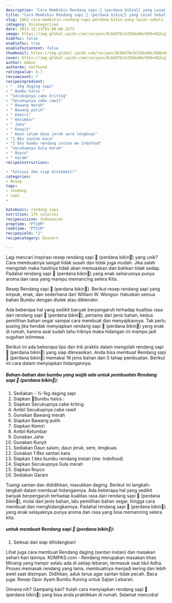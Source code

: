 ```yaml
---
description: "Cara Membikin Rendang sapi 🐄 (perdana bikin🥳) yang Lezat Sekali"
title: "Cara Membikin Rendang sapi 🐄 (perdana bikin🥳) yang Lezat Sekali"
slug: 1862-cara-membikin-rendang-sapi-perdana-bikin-yang-lezat-sekali
category: Uncategorized
date: 2022-12-13T01:08:08.337Z
image: https://img-global.cpcdn.com/recipes/0cb8d7bcb33bba66/680x482cq70/rendang-sapi-perdana-bikin-foto-resep-utama.jpg
hideToc: false
enableToc: true
enableTocContent: false
thumbnail: https://img-global.cpcdn.com/recipes/0cb8d7bcb33bba66/680x482cq70/rendang-sapi-perdana-bikin-foto-resep-utama.jpg
cover: https://img-global.cpcdn.com/recipes/0cb8d7bcb33bba66/680x482cq70/rendang-sapi-perdana-bikin-foto-resep-utama.jpg
author: Admin
authorAv: notfound
ratingvalue: 4.7
reviewcount: 7
recipeingredient:
- "  1kg daging sapi"
- " Bumbu halus "
- "Secukupnya cabe kriting"
- "Secukupnya cabe rawit"
- " Bawang merah"
- " Bawang putih"
- " Kemiri"
- " Ketumbar"
- " Jahe"
- " Kunyit"
- " Daun salam daun jeruk sere lengkuas"
- "1 Bks santan kara"
- "1 bks bumbu rendang instan me Indofood"
- "Secukupnya Gula merah"
- " Royco"
- " Garam"
recipeinstructions:

- "Selesai dan siap dinikmati!"
categories:
- Resep
tags:
- rendang
- sapi
- 

katakunci: rendang sapi  
nutrition: 175 calories
recipecuisine: Indonesian
preptime: "PT10M"
cooktime: "PT52M"
recipeyield: "2"
recipecategory: Dessert

---
```





Lagi mencari inspirasi resep rendang sapi 🐄 (perdana bikin🥳) yang unik? Cara membuatnya sangat tidak susah dan tidak juga mudah. Jika salah mengolah maka hasilnya tidak akan memuaskan dan bahkan tidak sedap. Padahal rendang sapi 🐄 (perdana bikin🥳) yang enak seharusnya punya aroma dan rasa yang mampu memancing selera Kita.





Resep Rendang sapi 🐄 (perdana bikin🥳). Berikut resep rendang sapi yang empuk, enak, dan sederhana dari William W. Wongso: Haluskan semua bahan Bumbu dengan diulek atau diblender.

Ada beberapa hal yang sedikit banyak berpengaruh terhadap kualitas rasa dari rendang sapi 🐄 (perdana bikin🥳), pertama dari jenis bahan, kedua pemilihan bahan segar sampai cara membuat dan menyajikannya. Tak perlu pusing jika hendak menyiapkan rendang sapi 🐄 (perdana bikin🥳) yang enak di rumah, karena asal sudah tahu triknya maka hidangan ini mampu jadi suguhan istimewa.






Berikut ini ada beberapa tips dan trik praktis dalam mengolah rendang sapi 🐄 (perdana bikin🥳) yang siap dikreasikan. Anda bisa membuat Rendang sapi 🐄 (perdana bikin🥳) memakai 16 jenis bahan dan 0 tahap pembuatan. Berikut ini cara dalam menyiapkan hidangannya.

<!--inarticleads1-->

##### Bahan-bahan dan bumbu yang wajib ada untuk pembuatan Rendang sapi 🐄 (perdana bikin🥳):

1. Sediakan  - ½-1kg daging sapi
1. Siapkan  🌹Bumbu halus :
1. Siapkan Secukupnya cabe kriting
1. Ambil Secukupnya cabe rawit
1. Gunakan  Bawang merah
1. Siapkan  Bawang putih
1. Siapkan  Kemiri
1. Ambil  Ketumbar
1. Gunakan  Jahe
1. Gunakan  Kunyit
1. Sediakan  Daun salam, daun jeruk, sere, lengkuas
1. Gunakan 1 Bks santan kara
1. Siapkan 1 bks bumbu rendang instan (me: Indofood)
1. Siapkan Secukupnya Gula merah
1. Siapkan  Royco
1. Sediakan  Garam


Tuangi santan dan dididihkan, masukkan daging. Berikut ini langkah-langkah dalam membuat hidangannya. Ada beberapa hal yang sedikit banyak berpengaruh terhadap kualitas rasa dari rendang sapi 🐄 (perdana bikin🥳), mulai dari jenis bahan, lalu pemilihan bahan segar, hingga cara membuat dan menghidangkannya. Padahal rendang sapi 🐄 (perdana bikin🥳) yang enak selayaknya punya aroma dan rasa yang bisa memancing selera kita. 

<!--inarticleads2-->

#####  untuk membuat Rendang sapi 🐄 (perdana bikin🥳):


1. Selesai dan siap dihidangkan!

Lihat juga cara membuat Rendang daging (santan instan) dan masakan sehari-hari lainnya. KOMPAS.com - Rendang merupakan masakan khas Minang yang hampir selalu ada di setiap lebaran, termasuk saat Idul Adha. Proses memasak rendang yang lama, membuatnya menjadi kering dan lebih awet saat disimpan. Didihkan, aduk terus agar santan tidak pecah. Baca juga: Resep Opor Ayam Bumbu Kuning untuk Sajian Lebaran. 

Gimana nih? Gampang kan? Itulah cara menyiapkan rendang sapi 🐄 (perdana bikin🥳) yang bisa anda praktikkan di rumah. Selamat mencoba!
